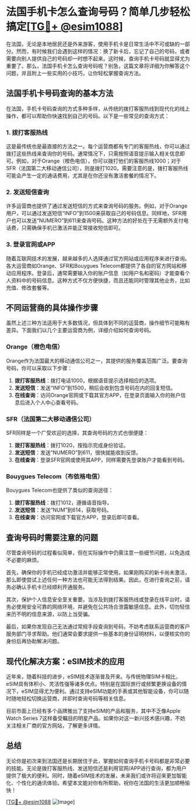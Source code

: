 # 法国手机卡怎么查询号码？简单几步轻松搞定[[TG💪+ @esim1088](https://t.me/s/esim1088)]

在法国，无论是本地居民还是外来游客，使用手机卡是日常生活中不可或缺的一部分。然而，有时候我们会遇到这样的情况：换了新卡后，忘记了自己的号码，或者需要向别人提供自己的号码却一时想不起来。这时候，查询手机卡号码就显得尤为重要了。那么，法国手机卡怎么查询号码呢？别急，这篇文章将详细为你解答这个问题，并且附上一些实用的小技巧，让你轻松掌握查询方法。

## 法国手机卡号码查询的基本方法

在法国，手机卡号码查询的方式多种多样，从传统的拨打客服热线到现代化的线上操作，都可以帮助你快速找到自己的号码。以下是一些常见的查询方式：

### 1. 拨打客服热线

这是最传统也是最直接的方法之一。每个运营商都有专门的客服热线，你可以通过拨打这些热线来查询你的号码。通常情况下，只需按照语音提示输入相关信息即可。例如，对于Orange（橙色电信），你可以拨打他们的客服热线1000；对于SFR（法国第二大移动通信公司），则是拨打1020。需要注意的是，拨打客服热线可能会产生一定的通话费用，尤其是在你还没有激活套餐的情况下。

### 2. 发送短信查询

许多运营商也提供了通过发送短信的方式来查询号码的服务。例如，对于Orange用户，可以通过发送短信“INFO”到1500来获取自己的号码信息。同样地，SFR用户也可以发送“NUMERO”到611来查询号码。这种方法的好处在于无需额外支付电话费，只需确保手机已激活并能正常接收短信即可。

### 3. 登录官网或APP

随着互联网技术的发展，越来越多的人选择通过官方网站或应用程序来进行查询。各大运营商如Orange、SFR和Bouygues Telecom都提供了各自的官方网站和移动应用程序。登录后，通常需要输入你的账户信息（如用户名和密码）才能查看个人资料中的号码信息。这种方式不仅方便快捷，而且还能同时管理其他业务，比如充值、修改套餐等。

## 不同运营商的具体操作步骤

虽然上述三种方法适用于大多数情况，但具体到不同的运营商，操作细节可能略有差异。下面我们以几个主要运营商为例，详细介绍如何查询号码。

### Orange（橙色电信）

Orange作为法国最大的移动通信公司之一，其提供的服务覆盖范围广泛。要查询号码，你可以采取以下步骤：

1. **拨打客服热线**：拨打电话1000，根据语音提示选择相应的选项。
2. **发送短信**：发送“INFO”到1500，稍后会收到包含号码在内的回复短信。
3. **在线查询**：访问Orange官网或下载其官方APP，在登录页面输入你的账户信息后进入个人中心查看号码。

### SFR（法国第二大移动通信公司）

SFR同样是一个广受欢迎的选择，其查询号码的方式也很便捷：

1. **拨打客服热线**：拨打1020，按指示完成身份验证。
2. **发送短信**：发送“NUMERO”到611，很快就能收到反馈。
3. **在线查询**：登录SFR官网或使用其APP，同样需要先登录账户才能看到号码。

### Bouygues Telecom（布依格电信）

Bouygues Telecom也提供了类似的查询途径：

1. **拨打客服热线**：拨打1012，遵循语音指导。
2. **发送短信**：发送“NUM”到614，获取号码。
3. **在线查询**：访问官网或下载官方APP，登录后即可查看。

## 查询号码时需要注意的问题

尽管查询号码的过程看似简单，但在实际操作中仍需注意一些细节问题，以免造成不必要的麻烦。

首先，确保你的手机已经成功激活并能够正常使用。如果刚购买的新卡尚未激活，那么即使尝试上述任何一种方法也可能无法得到结果。因此，在进行查询之前，请务必确认手机卡已经顺利开通服务。

其次，保护个人信息安全至关重要。当涉及到拨打客服热线或登录在线平台时，请务必使用安全可靠的网络环境，并避免在公共场合泄露敏感信息。此外，切勿轻信来历不明的信息来源，以防上当受骗。

最后，如果你发现自己无法通过常规手段查询到号码，不妨考虑联系运营商的客户服务部门寻求帮助。他们通常会要求提供一些基本的身份证明材料，以便核实你的身份后再协助解决问题。

## 现代化解决方案：eSIM技术的应用

近年来，随着科技的进步，eSIM技术逐渐普及开来。与传统物理SIM卡相比，eSIM具有体积小、灵活性强等诸多优点。特别是在国际旅行或频繁更换设备的情况下，eSIM显得尤为便利。通过支持eSIM功能的手表或其他智能设备，你可以随时随地轻松切换运营商，并即时查询号码等相关信息。

目前市面上已经有多个品牌推出了支持eSIM的产品和服务，其中不乏像Apple Watch Series 7这样备受瞩目的明星产品。如果你对这一新兴技术感兴趣，不妨关注相关厂商的官方网站，了解更多详情。

## 总结

无论你是初次来到法国还是长期居住于此，掌握如何查询手机卡号码都是非常必要的技能。无论是拨打客服热线、发送短信还是利用官网/APP进行查询，都为用户提供了极大的便利。同时，随着eSIM技术的发展，未来我们或许将迎来更加智能化、个性化的通讯体验。希望本文能对你有所帮助，祝你在法国的生活更加顺畅愉快！

[[TG💪+ @esim1088](https://t.me/s/esim1088) ![Image](https://i.postimg.cc/4NQfJmqS/Snipaste-2025-05-13-00-14-12.png)]